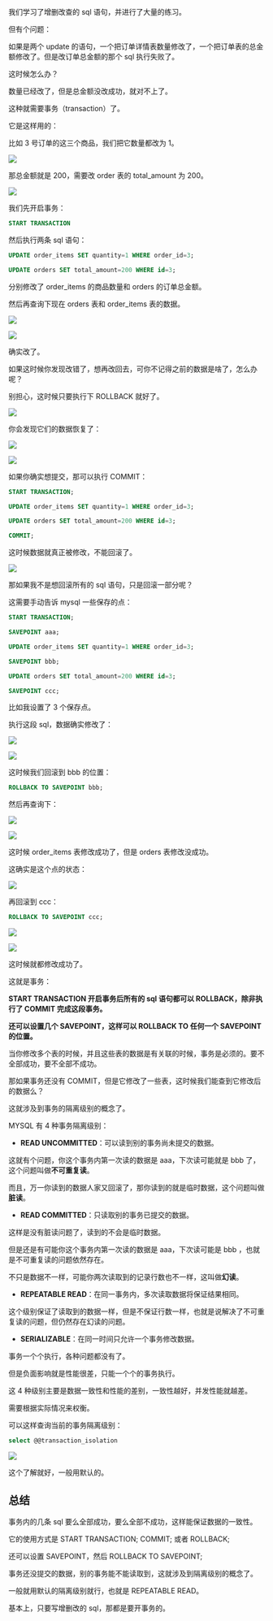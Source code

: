 我们学习了增删改查的 sql 语句，并进行了大量的练习。

但有个问题：

如果是两个 update 的语句，一个把订单详情表数量修改了，一个把订单表的总金额修改了。但是改订单总金额的那个 sql 执行失败了。

这时候怎么办？

数量已经改了，但是总金额没改成功，就对不上了。

这种就需要事务（transaction）了。

它是这样用的：

比如 3 号订单的这三个商品，我们把它数量都改为 1。

![](//liushuaiyang.oss-cn-shanghai.aliyuncs.com/nest-docs/image/51-1.png)

那总金额就是 200，需要改 order 表的 total\_amount 为 200。

![](//liushuaiyang.oss-cn-shanghai.aliyuncs.com/nest-docs/image/51-2.png)

我们先开启事务：

```sql
START TRANSACTION
```

然后执行两条 sql 语句：

```sql
UPDATE order_items SET quantity=1 WHERE order_id=3;

UPDATE orders SET total_amount=200 WHERE id=3;
```

分别修改了 order\_items 的商品数量和 orders 的订单总金额。

然后再查询下现在 orders 表和 order\_items 表的数据。

![](//liushuaiyang.oss-cn-shanghai.aliyuncs.com/nest-docs/image/51-3.png)

![](//liushuaiyang.oss-cn-shanghai.aliyuncs.com/nest-docs/image/51-4.png)

确实改了。

如果这时候你发现改错了，想再改回去，可你不记得之前的数据是啥了，怎么办呢？

别担心，这时候只要执行下 ROLLBACK 就好了。

![](//liushuaiyang.oss-cn-shanghai.aliyuncs.com/nest-docs/image/51-5.png)

你会发现它们的数据恢复了：

![](//liushuaiyang.oss-cn-shanghai.aliyuncs.com/nest-docs/image/51-6.png)

![](//liushuaiyang.oss-cn-shanghai.aliyuncs.com/nest-docs/image/51-7.png)

如果你确实想提交，那可以执行 COMMIT：

```sql
START TRANSACTION;

UPDATE order_items SET quantity=1 WHERE order_id=3;

UPDATE orders SET total_amount=200 WHERE id=3;

COMMIT;
```

这时候数据就真正被修改，不能回滚了。

![](//liushuaiyang.oss-cn-shanghai.aliyuncs.com/nest-docs/image/51-8.png)

那如果我不是想回滚所有的 sql 语句，只是回滚一部分呢？

这需要手动告诉 mysql 一些保存的点：

```sql
START TRANSACTION;

SAVEPOINT aaa;

UPDATE order_items SET quantity=1 WHERE order_id=3;

SAVEPOINT bbb;

UPDATE orders SET total_amount=200 WHERE id=3;

SAVEPOINT ccc;

```

比如我设置了 3 个保存点。

执行这段 sql，数据确实修改了：

![](//liushuaiyang.oss-cn-shanghai.aliyuncs.com/nest-docs/image/51-9.png)

![](//liushuaiyang.oss-cn-shanghai.aliyuncs.com/nest-docs/image/51-10.png)

这时候我们回滚到 bbb 的位置：

```sql
ROLLBACK TO SAVEPOINT bbb;
```

然后再查询下：

![](//liushuaiyang.oss-cn-shanghai.aliyuncs.com/nest-docs/image/51-11.png)

![](//liushuaiyang.oss-cn-shanghai.aliyuncs.com/nest-docs/image/51-12.png)

这时候 order\_items 表修改成功了，但是 orders 表修改没成功。

这确实是这个点的状态：

![](//liushuaiyang.oss-cn-shanghai.aliyuncs.com/nest-docs/image/51-13.png)

再回滚到 ccc：

```sql
ROLLBACK TO SAVEPOINT ccc;
```

![](//liushuaiyang.oss-cn-shanghai.aliyuncs.com/nest-docs/image/51-14.png)

![](//liushuaiyang.oss-cn-shanghai.aliyuncs.com/nest-docs/image/51-15.png)

这时候就都修改成功了。

这就是事务：

**START TRANSACTION 开启事务后所有的 sql 语句都可以 ROLLBACK，除非执行了 COMMIT 完成这段事务。**

**还可以设置几个 SAVEPOINT，这样可以 ROLLBACK TO 任何一个 SAVEPOINT 的位置。**

当你修改多个表的时候，并且这些表的数据是有关联的时候，事务是必须的。要不全部成功，要不全部不成功。

那如果事务还没有 COMMIT，但是它修改了一些表，这时候我们能查到它修改后的数据么？

这就涉及到事务的隔离级别的概念了。

MYSQL 有 4 种事务隔离级别：

*   **READ UNCOMMITTED**：可以读到别的事务尚未提交的数据。

这就有个问题，你这个事务内第一次读的数据是 aaa，下次读可能就是 bbb 了，这个问题叫做**不可重复读**。

而且，万一你读到的数据人家又回滚了，那你读到的就是临时数据，这个问题叫做**脏读**。

*   **READ COMMITTED**：只读取别的事务已提交的数据。

这样是没有脏读问题了，读到的不会是临时数据。

但是还是有可能你这个事务内第一次读的数据是 aaa，下次读可能是 bbb ，也就是不可重复读的问题依然存在。

不只是数据不一样，可能你两次读取到的记录行数也不一样，这叫做**幻读**。

*   **REPEATABLE READ**：在同一事务内，多次读取数据将保证结果相同。

这个级别保证了读取到的数据一样，但是不保证行数一样，也就是说解决了不可重复读的问题，但仍然存在幻读的问题。

*   **SERIALIZABLE**：在同一时间只允许一个事务修改数据。

事务一个个执行，各种问题都没有了。

但是负面影响就是性能很差，只能一个个的事务执行。

这 4 种级别主要是数据一致性和性能的差别，一致性越好，并发性能就越差。

需要根据实际情况来权衡。

可以这样查询当前的事务隔离级别：

```sql
select @@transaction_isolation
```
![](//liushuaiyang.oss-cn-shanghai.aliyuncs.com/nest-docs/image/51-16.png)

这个了解就好，一般用默认的。

## 总结

事务内的几条 sql 要么全部成功，要么全部不成功，这样能保证数据的一致性。

它的使用方式是 START TRANSACTION; COMMIT; 或者 ROLLBACK;

还可以设置 SAVEPOINT，然后 ROLLBACK TO SAVEPOINT;

事务还没提交的数据，别的事务能不能读取到，这就涉及到隔离级别的概念了。

一般就用默认的隔离级别就行，也就是 REPEATABLE READ。

基本上，只要写增删改的 sql，那都是要开事务的。
